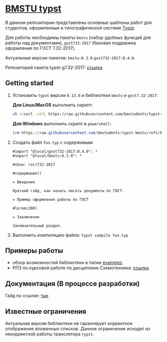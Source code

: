 # [BMSTU typst](https://github.com/bmstudents/typst-bmstu)

В данном репозитории представлены основные шаблоны работ для студентов, оформленные в типографической системе [Typst](https://typst.app).

Для работы необходимы пакеты `bmstu` (набор удобных функций для работы над документами), `gost732-2017` (базовая поддержка оформления по ГОСТ 7.32-2017).

Актуальные версии пакетов: `bmstu:0.3.0` `gost732-2017:0.4.0`.

Репозиторий пакета typst-g7.32-2017: [ссылка](https://github.com/bmstudents/typst-g7.32-2017)

## Getting started

1. Установить `typst` версии `0.13.0` и библиотеки `bmstu` и `gost7.32-2017`:

    **Для Linux/MacOS** выполнить скрипт:

    ```sh
    sh <(curl -sSfL https://raw.githubusercontent.com/bmstudents/typst-bmstu/refs/heads/main/install.sh)
    ```

    **Для Windows** выполнить скрипт в `powershell`:

    ```powershell
    irm https://raw.githubusercontent.com/bmstudents/typst-bmstu/refs/heads/main/install.ps1 | iex
    ```

2. Создать файл `foo.typ` с содержимым

    ```typst
    #import "@local/gost732-2017:0.4.0": *
    #import "@local/bmstu:0.3.0": *

    #show: гост732-2017

    #содержание()

    = Введение

    Краткий гайд, как начать писать документы по ГОСТ.

    = Пример оформления работы по ГОСТ

    #lorem(200)

    = Заключение

    Заключительный раздел.
    ```

3. Выполнить компиляцию файла: `typst compile foo.typ`

## Примеры работы

- обзор возможностей библиотеки в папке [examples](./example)
- РПЗ по курсовой работе по дисциплине Схемотехника: [ссылка](https://github.com/vzalygin/bmstu-ics6/tree/master/cource-papers/schemach/%D1%80%D0%BF%D0%B7)

## Документация (В процессе разработки)

Гайд по ссылке: [тык](./doc/guide.md)

## Известные ограничения

Актуальная версия библиотеки не гарантирует корректное отображение вложенных списков. Данное ограничение исходит из некорректной работы транслятора `typst`.
